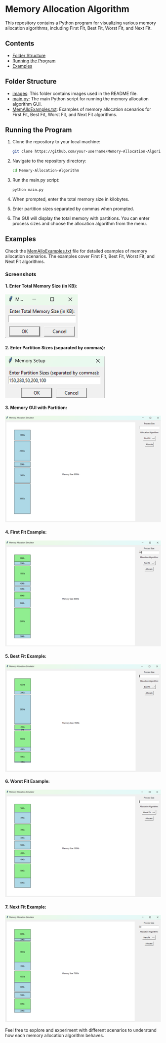 # Memory Allocation Algorithm

This repository contains a Python program for visualizing various memory allocation algorithms, including First Fit, Best Fit, Worst Fit, and Next Fit.

## Contents

- [Folder Structure](folder-structure)
- [Running the Program](running-the-program)
- [Examples](Examples)

## Folder Structure
- [images](https://github.com/Pruthvirajsinh7/Memory-Allocation-Algorithm/tree/main/Images): This folder contains images used in the README file.
- [main.py](https://github.com/Pruthvirajsinh7/Memory-Allocation-Algorithm/blob/main/main.py): The main Python script for running the memory allocation algorithm GUI.
- [MemAlloExamples.txt](https://github.com/Pruthvirajsinh7/Memory-Allocation-Algorithm/blob/main/MemAlloExamples.txt): Examples of memory allocation scenarios for First Fit, Best Fit, Worst Fit, and Next Fit algorithms.

## Running the Program

1. Clone the repository to your local machine:

    ```bash
    git clone https://github.com/your-username/Memory-Allocation-Algorithm.git
    ```

2. Navigate to the repository directory:

    ```bash
    cd Memory-Allocation-Algorithm
    ```

3. Run the main.py script:

    ```bash
    python main.py
    ```

4. When prompted, enter the total memory size in kilobytes.

5. Enter partition sizes separated by commas when prompted.

6. The GUI will display the total memory with partitions. You can enter process sizes and choose the allocation algorithm from the menu.

## Examples

Check the [MemAlloExamples.txt](MemAlloExamples.txt) file for detailed examples of memory allocation scenarios. The examples cover First Fit, Best Fit, Worst Fit, and Next Fit algorithms.

### Screenshots

#### 1. Enter Total Memory Size (in KB):

![Total Memory Size](https://github.com/Pruthvirajsinh7/Memory-Allocation-Algorithm/blob/main/Images/EnterTotalMemorySize.png)

#### 2. Enter Partition Sizes (separated by commas):

![Partition Sizes](https://github.com/Pruthvirajsinh7/Memory-Allocation-Algorithm/blob/main/Images/EnterPartitionSize.png)

#### 3. Memory GUI with Partition:

![Memory GUI](https://github.com/Pruthvirajsinh7/Memory-Allocation-Algorithm/blob/main/Images/FullMemoryWithPartation.png)

#### 4. First Fit Example:

![First Fit Example](https://github.com/Pruthvirajsinh7/Memory-Allocation-Algorithm/blob/main/Images/FirstFitExample.png)

#### 5. Best Fit Example:

![Best Fit Example](https://github.com/Pruthvirajsinh7/Memory-Allocation-Algorithm/blob/main/Images/BestFitExample.png)

#### 6. Worst Fit Example:

![Worst Fit Example](https://github.com/Pruthvirajsinh7/Memory-Allocation-Algorithm/blob/main/Images/WorstFitExample.png)

#### 7. Next Fit Example:

![First Fit Example](https://github.com/Pruthvirajsinh7/Memory-Allocation-Algorithm/blob/main/Images/NextFitExample.png)


Feel free to explore and experiment with different scenarios to understand how each memory allocation algorithm behaves.
